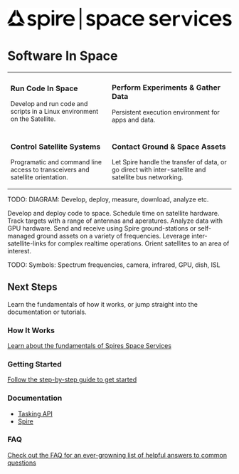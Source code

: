 ![Spire Space Services](./images/spire.png)

# Software In Space

<table>
    <tr>
        <td>
            <h3>Run Code In Space</h3>
            <p> Develop and run code and scripts in a Linux environment on the Satellite.</p>
        </td>
        <td>
            <h3>Perform Experiments &amp; Gather Data</h3>
            <p> Persistent execution environment for apps and data. </p>
        </td>
    </tr>
    <tr>
        <td>
            <h3>Control Satellite Systems</h3>
            <p> Programatic and command line access to transceivers and satellite orientation. </p>
        </td>
        <td>
            <h3>Contact Ground &amp; Space Assets</h3>
            <p> Let Spire handle the transfer of data, or go direct with inter-satellite and satellite bus networking. </p>
        </td>
    </tr>
</table>


TODO: DIAGRAM: Develop, deploy, measure, download, analyze etc.

Develop and deploy code to space. Schedule time on satellite hardware. Track targets with a range of antennas and aperatures. Analyze data with GPU hardware. Send and receive using Spire ground-stations or self-managed ground assets on a variety of frequencies. Leverage inter-satellite-links for complex realtime operations. Orient satellites to an area of interest.

TODO: Symbols: Spectrum frequencies, camera, infrared, GPU, dish, ISL


## Next Steps

Learn the fundamentals of how it works, or jump straight into the documentation or tutorials.

### How It Works

[Learn about the fundamentals of Spires Space Services](./Fundamentals.md)

### Getting Started

[Follow the step-by-step guide to get started](./GettingStarted.md)

### Documentation

  - [Tasking API]()
  - [Spire]()

### FAQ

[Check out the FAQ for an ever-growning list of helpful answers to common questions](./FAQ.md)

